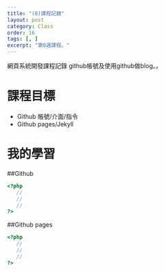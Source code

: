 ```yaml
---
title: "(8)課程記錄"
layout: post
category: Class
order: 16
tags: [, ]
excerpt: "第8週課程。"
---
```

網頁系統開發課程記錄
github帳號及使用github做blog。。

# 課程目標
- Github 帳號/介面/指令
- Github pages/Jekyll

# 我的學習

##Github



```php
<?php
   //
   //
   //
?>
```
##Github pages

```php
<?php
   //
   //
   //
?>
```


[1]: https://github.com/        "GitHub"
[2]: https://pages.github.com/  "GitHub Pages"
[3]: https://jekyllrb.com/      "Jekyll"
[4]: http://markdown.tw         "Markdown文件"
[5]: http://dillinger.io/       "Dillinger"








